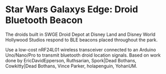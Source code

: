 # Star Wars Galaxys Edge: Droid Bluetooth Beacon
The droids built in SWGE Droid Depot at Disney Land and Disney World Hollywood Studios respond to BLE beacons placed throughout the park.

Use a low-cost nRF24L01 wireless transceiver connected to an Arduino Uno/Nano/Pro to transmit bluetooth droid location signals.
Based on work done by EricDavidEpperson, Ruthsarian, Spork|Dead Bothans, Cowkitty|Dead Bothans, Vince Parker, holapenguin, YohanUM.
